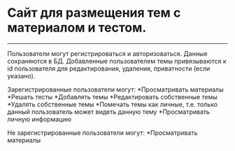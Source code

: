 # **Сайт для размещения тем с материалом и тестом.**
____
Пользователи могут регистрироваться и авторизоваться. Данные сохраняются в БД. Добавленные пользователем темы привязываются к id пользователя для редактирования, удаления, приватности (если указано).

Зарегистрированные пользователи могут:
*Просматривать материалы
*Решать тесты
*Добавлять темы
*Редактировать собственные темы
*Удалять собственные темы
*Помечать темы как личные, т.е. только данный пользователь может видеть данную тему
*Просматривать личную информацию

Не зарегистрированные пользователи могут:
*Просматривать материалы
